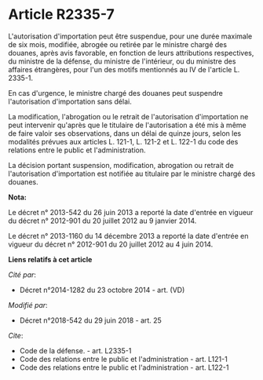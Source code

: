# Article R2335-7

L'autorisation d'importation peut être suspendue, pour une durée maximale de six mois, modifiée, abrogée ou retirée par le
ministre chargé des douanes, après avis favorable, en fonction de leurs attributions respectives, du ministre de la défense,
du ministre de l'intérieur, ou du ministre des affaires étrangères, pour l'un des motifs mentionnés au IV de l'article L.
2335-1.

En cas d'urgence, le ministre chargé des douanes peut suspendre l'autorisation d'importation sans délai.

La modification, l'abrogation ou le retrait de l'autorisation d'importation ne peut intervenir qu'après que le titulaire de
l'autorisation a été mis à même de faire valoir ses observations, dans un délai de quinze jours, selon les modalités prévues
aux articles L. 121-1, L. 121-2 et L. 122-1 du code des relations entre le public et l'administration.

La décision portant suspension, modification, abrogation ou retrait de l'autorisation d'importation est notifiée au titulaire
par le ministre chargé des douanes.

**Nota:**

Le décret n° 2013-542 du 26 juin 2013 a reporté la date d'entrée en vigueur du décret n° 2012-901 du 20 juillet 2012 au 9
janvier 2014.

Le décret n° 2013-1160 du 14 décembre 2013 a reporté la date d'entrée en vigueur du décret n° 2012-901 du 20 juillet 2012 au
4 juin 2014.

**Liens relatifs à cet article**

_Cité par_:

  - Décret n°2014-1282 du 23 octobre 2014 - art. (VD)

_Modifié par_:

  - Décret n°2018-542 du 29 juin 2018 - art. 25

_Cite_:

  - Code de la défense. - art. L2335-1
  - Code des relations entre le public et l'administration - art. L121-1
  - Code des relations entre le public et l'administration - art. L122-1
